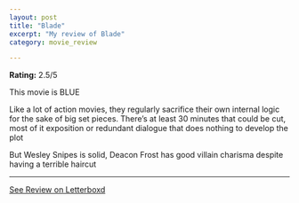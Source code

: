 ```yaml
---
layout: post
title: "Blade"
excerpt: "My review of Blade"
category: movie_review

---
```


**Rating:** 2.5/5

This movie is BLUE 

Like a lot of action movies, they regularly sacrifice their own internal logic for the sake of big set pieces. There’s at least 30 minutes that could be cut, most of it exposition or redundant dialogue that does nothing to develop the plot

But Wesley Snipes is solid, Deacon Frost has good villain charisma despite having a terrible haircut

<hr>

[See Review on Letterboxd](https://boxd.it/1r5Wd9)
